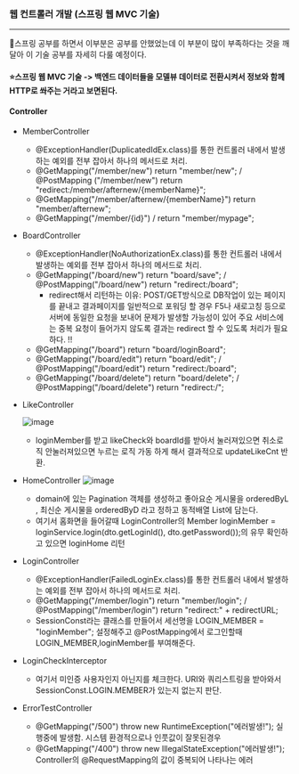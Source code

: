 ### 웹 컨트롤러 개발 (스프링 웹 MVC 기술)
------------------------------------------
🥇스프링 공부를 하면서 이부분은 공부를 안했었는데 이 부분이 많이 부족하다는 것을 깨달아 이 기술 공부를 자세히 다룰 예정이다.  

#### :star:스프링 웹 MVC 기술 -> 백엔드 데이터들을 모델뷰 데이터로 전환시켜서 정보와 함께 HTTP로 쏴주는 거라고 보면된다.
#### Controller
   *  MemberController

      *  @ExceptionHandler(DuplicatedIdEx.class)를 통한 컨트롤러 내에서 발생하는 예외를 전부 잡아서 하나의 메서드로 처리.
      *  @GetMapping("/member/new") return "member/new"; / @PostMapping ("/member/new") return "redirect:/member/afternew/{memberName}";
      *  @GetMapping("/member/afternew/{memberName}")  return "member/afternew";
      *  @GetMapping("/member/{id}") / return "member/mypage";

   *  BoardController

      *  @ExceptionHandler(NoAuthorizationEx.class)를 통한 컨트롤러 내에서 발생하는 예외를 전부 잡아서 하나의 메서드로 처리.
      *  @GetMapping("/board/new") return "board/save"; / @PostMapping("/board/new") return "redirect:/board";
         * redirect해서 리턴하는 이유: POST/GET방식으로 DB작업이 있는 페이지를 끝내고 결과페이지를 일반적으로 포워딩 할 경우 F5나 새로고칭 등으로 서버에 동일한 요청을 보내어 문제가 발생할 가능성이 있어 주요 서비스에는 중복 요청이 들어가지 않도록 결과는 redirect 할 수 있도록 처리가 필요하다. !! 
      *   @GetMapping("/board") return "board/loginBoard"; 
      *   @GetMapping("/board/edit") return "board/edit"; / @PostMapping("/board/edit") return "redirect:/board";
      *   @GetMapping("/board/delete") return "board/delete"; / @PostMapping("/board/delete") return "redirect:/";

   *  LikeController
      
      ![image](https://user-images.githubusercontent.com/100845256/161971852-2bbf0793-a697-4a76-a30f-f2acd1c29874.png)
      *  loginMember를 받고 likeCheck와 boardId를 받아서 눌러져있으면 취소로직 안눌러져있으면 누르는 로직 가동 하게 해서 결과적으로 updateLikeCnt 반환.

   *  HomeController
      ![image](https://user-images.githubusercontent.com/100845256/161981475-30c1049b-09b2-4d29-9f52-311ae9addabf.png)
      *  domain에 있는 Pagination 객체를 생성하고 좋아요순 게시물을 orderedByL , 최신순 게시물을 orderedByD 라고 정하고 동적배열 List에 담는다.
      *  여기서 홈화면을 들어갈때 LoginController의 Member loginMember = loginService.login(dto.getLoginId(), dto.getPassword());의 유무 확인하고 있으면 loginHome 리턴

   *  LoginController
      * @ExceptionHandler(FailedLoginEx.class)를 통한 컨트롤러 내에서 발생하는 예외를 전부 잡아서 하나의 메서드로 처리.
      * @GetMapping("/member/login") return "member/login"; / @PostMapping("/member/login") return "redirect:" + redirectURL;
      * SessionConst라는 클래스를 만들어서 세선명을 LOGIN_MEMBER = "loginMember"; 설정해주고  @PostMapping에서 로그인할때 LOGIN_MEMBER,loginMember를 부여해준다.
   *  LoginCheckInterceptor
      * 여기서 미인증 사용자인지 아닌지를 체크한다. URI와 쿼리스트링을 받아와서 SessionConst.LOGIN.MEMBER가 있는지 없는지 판단.
   *  ErrorTestController
      *  @GetMapping("/500")  throw new RuntimeException("에러발생!");  실행중에 발생함. 시스템 환경적으로나 인풋값이 잘못된경우 
      *  @GetMapping("/400")  throw new IllegalStateException("에러발생!"); Controller의 @RequestMapping의 값이 중복되어 나타나는 에러


 

    


